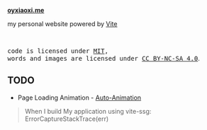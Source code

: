 **[oyxiaoxi.me](https://oyxiaoxi.me)**

my personal website powered by [Vite](https://vitejs.dev/)

<br>

<samp>code is licensed under <a href='./LICENSE'>MIT</a>,<br> words and images are licensed under <a href='https://creativecommons.org/licenses/by-nc-sa/4.0/'>CC BY-NC-SA 4.0</a></samp>.

## TODO

- Page Loading Animation - [Auto-Animation](https://auto-animate.formkit.com/)
> When I build My application using vite-ssg: ErrorCaptureStackTrace(err)
